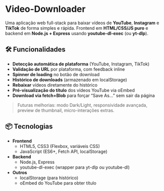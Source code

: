 # Video-Downloader
Uma aplicação web full-stack para baixar vídeos de **YouTube**, **Instagram** e **TikTok** de forma simples e rápida.   Frontend em **HTML/CSS/JS puro** e backend em **Node.js + Express** usando **youtube-dl-exec** (ou **yt-dlp**).


## 🛠 Funcionalidades

- **Detecção automática de plataforma** (YouTube, Instagram, TikTok)  
- **Validação de URL** por plataforma, com feedback inline  
- **Spinner de loading** no botão de download  
- **Histórico de downloads** (armazenado em localStorage)  
- **Rebaixar** vídeos diretamente do histórico  
- **Pré-visualização do título** dos vídeos YouTube via oEmbed  
- **Download via fetch+Blob** para forçar “Save As…” sem sair da página  

> Futuras melhorias: modo Dark/Light, responsividade avançada, preview de thumbnail, micro-interações extras.

## 📦 Tecnologias

- **Frontend**  
  - HTML5, CSS3 (Flexbox, variáveis CSS)  
  - JavaScript (ES6+, Fetch API, localStorage)  
- **Backend**  
  - Node.js, Express  
  - youtube-dl-exec (wrapper para yt-dlp ou youtube-dl)  
- **Outros**  
  - localStorage (para histórico)  
  - oEmbed do YouTube para obter título
